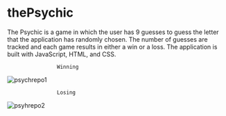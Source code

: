 # thePsychic
The Psychic is a game in which the user has 9 guesses to guess the letter that the application has randomly chosen.  The number of guesses are tracked and each game results in either a win or a loss.  The application is built with JavaScript, HTML, and CSS.

                    Winning
![psychrepo1](https://user-images.githubusercontent.com/28810487/32125521-59cccb0c-bb3a-11e7-8503-795c0bb62934.gif)

                    Losing
![psyhrepo2](https://user-images.githubusercontent.com/28810487/32125523-5bc62020-bb3a-11e7-9bba-4e056e5f8219.gif)
